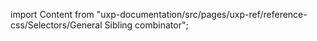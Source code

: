 
import Content from "uxp-documentation/src/pages/uxp-ref/reference-css/Selectors/General Sibling combinator";

<Content query="product=xd"/>
